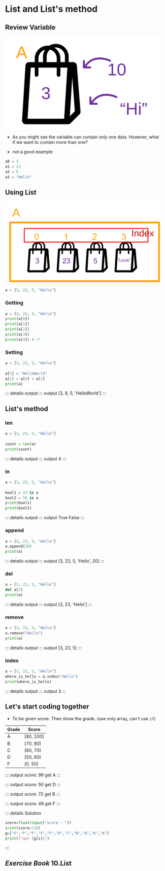 # List and List's method

## Review Variable

![img](../Variable/variable.svg)

- As you might see the variable can contain only one data. However, what if we want to contain more than one?

- not a good example
```py
a0 = 3
a1 = 23
a2 = 5
a3 = "Hello"
```

## Using List

![img](./list-1.svg)

```py
a = [3, 23, 5, "Hello"]
```

### Getting
```py
a = [3, 23, 5, "Hello"]
print(a[0])
print(a[1])
print(a[2])
print(a[3])
print(a[4]) # ??
```

### Setting
```py
a = [3, 23, 5, "Hello"]

a[3] = "HelloWorld"
a[1] = a[0] + a[2]
print(a)
```

::: details output
::: output
[3, 8, 5, 'HelloWorld']
:::


## List's method

### len
```py
a = [3, 23, 5, "Hello"]

count = len(a)
print(count)
```
::: details output
::: output
4
:::

### in
```py
a = [3, 23, 5, "Hello"]

bool1 = 23 in a
bool2 = 50 in a
print(bool1)
print(bool2)
```


::: details output
::: output
True
False
:::


### append
```py
a = [3, 23, 5, "Hello"]
a.append(20)
print(a)
```

::: details output
::: output
[3, 23, 5, 'Hello', 20]
:::


### del
```py
a = [3, 23, 5, "Hello"]
del a[2]
print(a)
```

::: details output
::: output
[3, 23, 'Hello']
:::

### remove
```py
a = [3, 23, 5, "Hello"]
a.remove("Hello")
print(a)
```


::: details output
::: output
[3, 23, 5]
:::


### index

```py
a = [3, 23, 5, "Hello"]
where_is_hello = a.index("Hello")
print(where_is_hello)
```
::: details output
::: output
3
:::


## Let's start coding together
- To be given score. Then show the grade. (use only array, can't use ```if```)

| Grade | Score |
| --|---|
| A | [80, 100] |
| B | [70, 80) |
| C | [60, 70)
| D | [50, 60)
| F | [0, 50)  

::: output
score: <span class="pyinput">99</span>
get A
:::

::: output
score: <span class="pyinput">50</span>
get D
:::

::: output
score: <span class="pyinput">72</span>
get B
:::

::: output
score: <span class="pyinput">49</span>
get F
:::

::: details Solution
```py
score=float(input("score : "))
i=int(score//10)
g=["F","F","F","F","F","D","C","B","A","A","A"]
print(f"get {g[i]}")
```
:::


## ***Exercise Book*** 10.List
